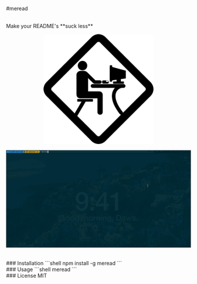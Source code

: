 #meread

<br>
Make your README's **suck less**

<br>
<p align="center"> <img src="media/computer.png" alt="logo" width="300"/></p>

<p align="center"> <img src="media/demo.gif" alt="demo"/></p>

<br>
### Installation
 ```shell
 npm install -g meread
 ```

<br>
### Usage
```shell
meread
```

<br>
### License
 MIT

<br>
